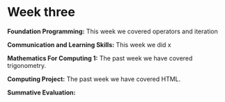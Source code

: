 # Week three

**Foundation Programming:** This week we covered operators and iteration

**Communication and Learning Skills:** This week we did x

**Mathematics For Computing 1:** The past week we have covered trigonometry.

**Computing Project:** The past week we have covered HTML.

**Summative Evaluation:** 

